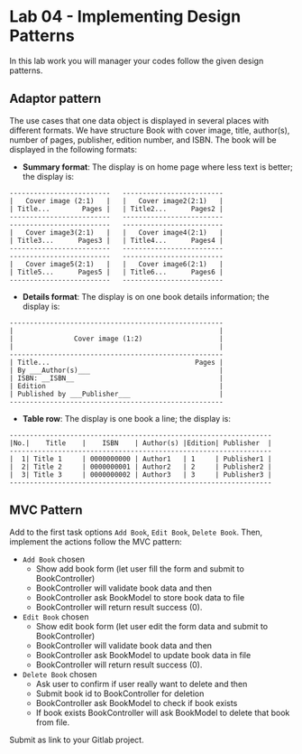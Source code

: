 # Lab 04 - Implementing Design Patterns
In this lab work you will manager your codes follow the given design patterns.

## Adaptor pattern
The use cases that one data object is displayed in several places with different formats. We have structure Book with cover image, title, author(s), number of pages, publisher, edition number, and ISBN. The book will be displayed in the following formats:
- **Summary format**: The display is on home page where less text is better; the display is:
```
-------------------------   -------------------------
|   Cover image (2:1)   |   |   Cover image2(2:1)   |
| Title...        Pages |   | Title2...      Pages2 |
-------------------------   -------------------------
-------------------------   -------------------------
|   Cover image3(2:1)   |   |   Cover image4(2:1)   |
| Title3...      Pages3 |   | Title4...      Pages4 |
-------------------------   -------------------------
-------------------------   -------------------------
|   Cover image5(2:1)   |   |   Cover image6(2:1)   |
| Title5...      Pages5 |   | Title6...      Pages6 |
-------------------------   -------------------------
```
- **Details format**: The display is on one book details information; the display is:
```
-----------------------------------------------------
|                                                   |
|               Cover image (1:2)                   |
|                                                   |
-----------------------------------------------------
| Title...                                    Pages |
| By ___Author(s)___                                |
| ISBN: __ISBN__                                    |
| Edition                                           |
| Published by ___Publisher___                      |
-----------------------------------------------------
```
- **Table row**: The display is one book a line; the display is:
```
-----------------------------------------------------------------
|No.|    Title    |    ISBN    | Author(s) |Edition| Publisher  |
-----------------------------------------------------------------
|  1| Title 1     | 0000000000 | Author1   | 1     | Publisher1 |
|  2| Title 2     | 0000000001 | Author2   | 2     | Publisher2 |
|  3| Title 3     | 0000000002 | Author3   | 3     | Publisher3 |
-----------------------------------------------------------------
```

## MVC Pattern
Add to the first task options `Add Book`, `Edit Book`, `Delete Book`. Then, implement the actions follow the MVC pattern:
- `Add Book` chosen
  - Show add book form (let user fill the form and submit to BookController)
  - BookController will validate book data and then
  - BookController ask BookModel to store book data to file
  - BookController will return result success (0).
- `Edit Book` chosen
  - Show edit book form (let user edit the form data and submit to BookController)
  - BookController will validate book data and then
  - BookController ask BookModel to update book data in file
  - BookController will return result success (0).
- `Delete Book` chosen
  - Ask user to confirm if user really want to delete and then
  - Submit book id to BookController for deletion
  - BookController ask BookModel to check if book exists
  - If book exists BookController will ask BookModel to delete that book from file.

Submit as link to your Gitlab project.
